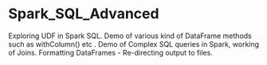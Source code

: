 # Spark_SQL_Advanced
Exploring UDF in Spark SQL. Demo of various kind of DataFrame methods such as withColumn() etc . Demo of Complex SQL queries in Spark, working of Joins. Formatting DataFrames - Re-directing output to files.  
